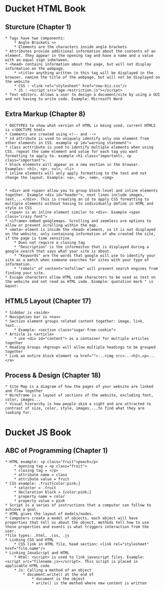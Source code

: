 # Ducket HTML Book

## Sturcture (Chapter 1)
    * Tags have two components:
        * Angle Brackets <>
        * Elements are the characters inside angle brackets
    * Attributes provide additional information about the contents of an element. They appear in the opening tag and have a name and a value with an equal sign inbetween.
    * <head> contains information about the page, but will not display information on the webpage. 
        * <title> anything written in this tag will be displayed in the browser, namine the title of the webpage, but will not be displayed on the website
        * CSS : <link rel="stylesheet" href="new-biz.css"/>
        * JS : <script src="age-restriction.js"></script>
    * Text editors. Allows a user to design a document/site by using a GUI and not having to write code. Example: Microsoft Word
    


## Extra Markup (Chapter 8)
    * DOCTYPES to show what version of HTML is being used, current HTML5 is <!DOCTYPE html>
    * Comments are created using <!-- and -->
    * id attribute is used to uniquely identify only one element from other elements in CSS. example <p id="warning statement">
    * class acttribute is used to identify multiple elements when using CSS. repeat the same element and value for each tag you want formatting to apply to. example <h1 class="important>, <p class="important">. 
    * block elements will appear as a new section in the browser. Examples: <h1>, <p>, <ul>, <li>
    * inline elements will only apply formatting to the text and not change the layout. Example: <a>, <b>, <em>, <img>


    * <div> and <span> allow you to group block-level and inline elements together. Example <div id="header">, next lines include images, text,...</div>. This is creating an id to apply CSS formatting to multiple elements without having to individually define in HTML and style in CSS
    * <span> is an inline element similar to <div>. Example <span class="crazy font">
    * <iframe> embed googlemaps. Scrolling and seemless are options to allow or prevent scrolling within the map.
    * <meta> elment is inside the <head> element, so it is not displayed on the website, only containing information of who created the site, if the page is time sensitive. 
        * Does not require a closing tag
        * "Description" is the informaiton that is displayed during a google search that says what your site is about.
        * "Keywords" are the words that google will use to identify your site as a match when someone searches for sites with your type of information. 
        * "robots" of content="nofollow" will prevent search engines from finding your site.
    * Escape characters allow HTML code characters to be used as text on the website and not read as HTML code. Example: quotation mark " is &quot:

## HTML5 Layout (Chapter 17)
    * Sidebar is <aside>
    * Navigation bar is <nav>
    * Section element groups related content together: image, link, text...
        * Example: <section class="sugar-free-cookie">
    * Article is <article>
        * use <div id="content"> as a container for multiple articles together
    * Heading Groups <hgroup> will allow multiple headings to be grouped together
    * Link an entire block element <a href="">...<img src>...<h2>,<p>...</a>

## Process & Design (Chapter 18)
    * Site Map is a diagram of how the pages of your website are linked and flow together 
    * Wireframe is a layout of sections of the website, excluding font, color, images...
    * Visual hierarchy is how people skim a sight and are attracted to contrast of size, color, style, images,...to find what they are looking for.


# Ducket JS Book

## ABC of Programming (Chapter 1)
    * HTML example: <p class="fruit">peach</p>
        * opening tag = <p class="fruit">
        * closing tag = </p>
        * attribute name = class
        * attribute value = fruit
    * CSS example: .fruit{color:pink;}
        * selector = .fruit
        * declaration block = {color:pink;}
        * property name = color
        * property value = pink
    * Script is a series of instructions that a computer can follow to achieve a goal.
    * HTML gives the layout of models/nodes.
    * Computers create a model of objects, each object will have properties that tell us about the object, methods tell how to use those properties and events is what triggers interaction from the user.
    *file types: .html, .css, .js
    * Linking CSS and HTML
        * CSS link in HTML file, head section: <link rel="stylesheet" href="file.name"/>
    * Linking JavaScript and HTML 
        * Html: <script> is used to link javascript files. Example: <script src="filename.js></script>. This script is placed in applicable HTML code
        * Js: Calling a method of an object
            * document.write() at the end of
                * document is the object
                * write() is the method where new content is written 
